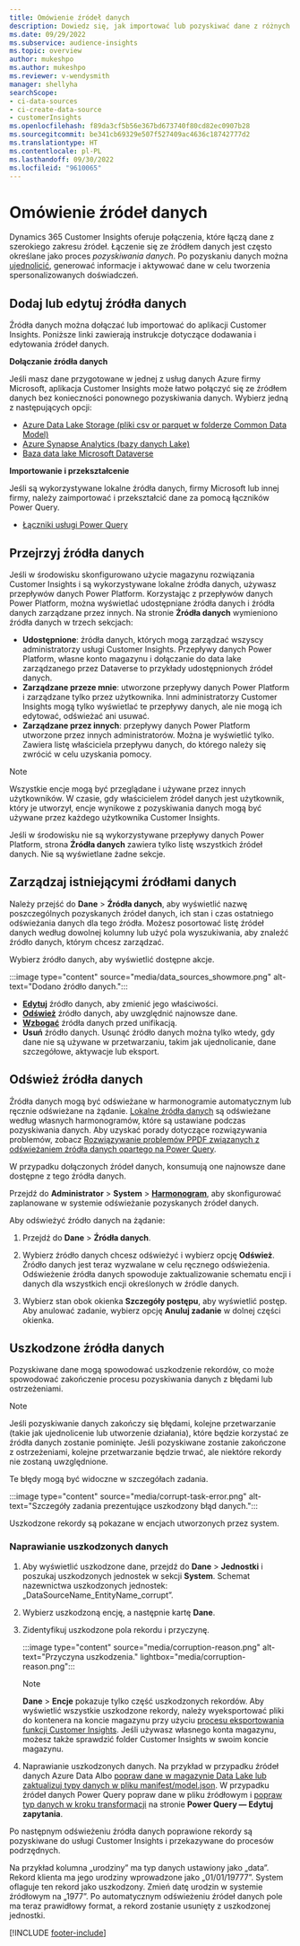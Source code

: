 ```yaml
---
title: Omówienie źródeł danych
description: Dowiedz się, jak importować lub pozyskiwać dane z różnych źródeł.
ms.date: 09/29/2022
ms.subservice: audience-insights
ms.topic: overview
author: mukeshpo
ms.author: mukeshpo
ms.reviewer: v-wendysmith
manager: shellyha
searchScope:
- ci-data-sources
- ci-create-data-source
- customerInsights
ms.openlocfilehash: f89da3cf5b56e367bd673740f80cd82ec0907b28
ms.sourcegitcommit: be341cb69329e507f527409ac4636c18742777d2
ms.translationtype: HT
ms.contentlocale: pl-PL
ms.lasthandoff: 09/30/2022
ms.locfileid: "9610065"
---
```

# <a name="data-sources-overview"></a>Omówienie źródeł danych

Dynamics 365 Customer Insights oferuje połączenia, które łączą dane z szerokiego zakresu źródeł. Łączenie się ze źródłem danych jest często określane jako proces *pozyskiwania danych*. Po pozyskaniu danych można [ujednolicić](data-unification.md), generować informacje i aktywować dane w celu tworzenia spersonalizowanych doświadczeń.

## <a name="add-or-edit-data-sources"></a>Dodaj lub edytuj źródła danych

Źródła danych można dołączać lub importować do aplikacji Customer Insights. Poniższe linki zawierają instrukcje dotyczące dodawania i edytowania źródeł danych.

**Dołączanie źródła danych**

Jeśli masz dane przygotowane w jednej z usług danych Azure firmy Microsoft, aplikacja Customer Insights może łatwo połączyć się ze źródłem danych bez konieczności ponownego pozyskiwania danych. Wybierz jedną z następujących opcji:
- [Azure Data Lake Storage (pliki csv or parquet w folderze Common Data Model)](connect-common-data-model.md)
- [Azure Synapse Analytics (bazy danych Lake)](connect-synapse.md)
- [Baza data lake Microsoft Dataverse](connect-dataverse-managed-lake.md)

**Importowanie i przekształcenie**

Jeśli są wykorzystywane lokalne źródła danych, firmy Microsoft lub innej firmy, należy zaimportować i przekształcić dane za pomocą łączników Power Query.
- [Łączniki usługi Power Query](connect-power-query.md)

## <a name="review-data-sources"></a>Przejrzyj źródła danych

Jeśli w środowisku skonfigurowano użycie magazynu rozwiązania Customer Insights i są wykorzystywane lokalne źródła danych, używasz przepływów danych Power Platform. Korzystając z przepływów danych Power Platform, można wyświetlać udostępniane źródła danych i źródła danych zarządzane przez innych. Na stronie **Źródła danych** wymieniono źródła danych w trzech sekcjach:
- **Udostępnione**: źródła danych, których mogą zarządzać wszyscy administratorzy usługi Customer Insights. Przepływy danych Power Platform, własne konto magazynu i dołączanie do data lake zarządzanego przez Dataverse to przykłady udostępnionych źródeł danych.
- **Zarządzane przeze mnie**: utworzone przepływy danych Power Platform i zarządzane tylko przez użytkownika. Inni administratorzy Customer Insights mogą tylko wyświetlać te przepływy danych, ale nie mogą ich edytować, odświeżać ani usuwać.
- **Zarządzane przez innych**: przepływy danych Power Platform utworzone przez innych administratorów. Można je wyświetlić tylko. Zawiera listę właściciela przepływu danych, do którego należy się zwrócić w celu uzyskania pomocy.
> [!NOTE]
> Wszystkie encje mogą być przeglądane i używane przez innych użytkowników. W czasie, gdy właścicielem źródeł danych jest użytkownik, który je utworzył, encje wynikowe z pozyskiwania danych mogą być używane przez każdego użytkownika Customer Insights.

Jeśli w środowisku nie są wykorzystywane przepływy danych Power Platform, strona **Źródła danych** zawiera tylko listę wszystkich źródeł danych. Nie są wyświetlane żadne sekcje.

## <a name="manage-existing-data-sources"></a>Zarządzaj istniejącymi źródłami danych

Należy przejść do **Dane** > **Źródła danych**, aby wyświetlić nazwę poszczególnych pozyskanych źródeł danych, ich stan i czas ostatniego odświeżania danych dla tego źródła. Możesz posortować listę źródeł danych według dowolnej kolumny lub użyć pola wyszukiwania, aby znaleźć źródło danych, którym chcesz zarządzać.

Wybierz źródło danych, aby wyświetlić dostępne akcje.

:::image type="content" source="media/data_sources_showmore.png" alt-text="Dodano źródło danych.":::

- [**Edytuj**](#add-or-edit-data-sources) źródło danych, aby zmienić jego właściwości.
- [**Odśwież**](#refresh-data-sources) źródło danych, aby uwzględnić najnowsze dane.
- [**Wzbogać**](data-sources-enrichment.md) źródła danych przed unifikacją.
- **Usuń** źródło danych. Usunąć źródło danych można tylko wtedy, gdy dane nie są używane w przetwarzaniu, takim jak ujednolicanie, dane szczegółowe, aktywacje lub eksport.

## <a name="refresh-data-sources"></a>Odśwież źródła danych

Źródła danych mogą być odświeżane w harmonogramie automatycznym lub ręcznie odświeżane na żądanie. [Lokalne źródła danych](connect-power-query.md#add-data-from-on-premises-data-sources) są odświeżane według własnych harmonogramów, które są ustawiane podczas pozyskiwania danych. Aby uzyskać porady dotyczące rozwiązywania problemów, zobacz [Rozwiązywanie problemów PPDF związanych z odświeżaniem źródła danych opartego na Power Query](connect-power-query.md#troubleshoot-ppdf-power-query-based-data-source-refresh-issues).

W przypadku dołączonych źródeł danych, konsumują one najnowsze dane dostępne z tego źródła danych.

Przejdź do **Administrator** > **System** > [**Harmonogram**](schedule-refresh.md), aby skonfigurować zaplanowane w systemie odświeżanie pozyskanych źródeł danych.

Aby odświeżyć źródło danych na żądanie:

1. Przejdź do **Dane** > **Źródła danych**.

1. Wybierz źródło danych chcesz odświeżyć i wybierz opcję **Odśwież**. Źródło danych jest teraz wyzwalane w celu ręcznego odświeżenia. Odświeżenie źródła danych spowoduje zaktualizowanie schematu encji i danych dla wszystkich encji określonych w źródle danych.

1. Wybierz stan obok okienka **Szczegóły postępu**, aby wyświetlić postęp. Aby anulować zadanie, wybierz opcję **Anuluj zadanie** w dolnej części okienka.

## <a name="corrupt-data-sources"></a>Uszkodzone źródła danych

Pozyskiwane dane mogą spowodować uszkodzenie rekordów, co może spowodować zakończenie procesu pozyskiwania danych z błędami lub ostrzeżeniami.

> [!NOTE]
> Jeśli pozyskiwanie danych zakończy się błędami, kolejne przetwarzanie (takie jak ujednolicenie lub utworzenie działania), które będzie korzystać ze źródła danych zostanie pominięte. Jeśli pozyskiwane zostanie zakończone z ostrzeżeniami, kolejne przetwarzanie będzie trwać, ale niektóre rekordy nie zostaną uwzględnione.

Te błędy mogą być widoczne w szczegółach zadania.

:::image type="content" source="media/corrupt-task-error.png" alt-text="Szczegóły zadania prezentujące uszkodzony błąd danych.":::

Uszkodzone rekordy są pokazane w encjach utworzonych przez system.

### <a name="fix-corrupt-data"></a>Naprawianie uszkodzonych danych

1. Aby wyświetlić uszkodzone dane, przejdź do **Dane** > **Jednostki** i poszukaj uszkodzonych jednostek w sekcji **System**. Schemat nazewnictwa uszkodzonych jednostek: „DataSourceName_EntityName_corrupt”.

1. Wybierz uszkodzoną encję, a następnie kartę **Dane**.

1. Zidentyfikuj uszkodzone pola rekordu i przyczynę.

   :::image type="content" source="media/corruption-reason.png" alt-text="Przyczyna uszkodzenia." lightbox="media/corruption-reason.png":::

   > [!NOTE]
   > **Dane** > **Encje** pokazuje tylko część uszkodzonych rekordów. Aby wyświetlić wszystkie uszkodzone rekordy, należy wyeksportować pliki do kontenera na koncie magazynu przy użyciu [procesu eksportowania funkcji Customer Insights](export-destinations.md). Jeśli używasz własnego konta magazynu, możesz także sprawdzić folder Customer Insights w swoim koncie magazynu.

1. Naprawianie uszkodzonych danych. Na przykład w przypadku źródeł danych Azure Data Albo [popraw dane w magazynie Data Lake lub zaktualizuj typy danych w pliku manifest/model.json](connect-common-data-model.md#common-reasons-for-ingestion-errors-or-corrupt-data). W przypadku źródeł danych Power Query popraw dane w pliku źródłowym i [popraw typ danych w kroku transformacji](connect-power-query.md#data-type-does-not-match-data) na stronie **Power Query — Edytuj zapytania**.

Po następnym odświeżeniu źródła danych poprawione rekordy są pozyskiwane do usługi Customer Insights i przekazywane do procesów podrzędnych.

Na przykład kolumna „urodziny” ma typ danych ustawiony jako „data”. Rekord klienta ma jego urodziny wprowadzone jako „01/01/19777”. System oflaguje ten rekord jako uszkodzony. Zmień datę urodzin w systemie źródłowym na „1977”. Po automatycznym odświeżeniu źródeł danych pole ma teraz prawidłowy format, a rekord zostanie usunięty z uszkodzonej jednostki.

[!INCLUDE [footer-include](includes/footer-banner.md)]
